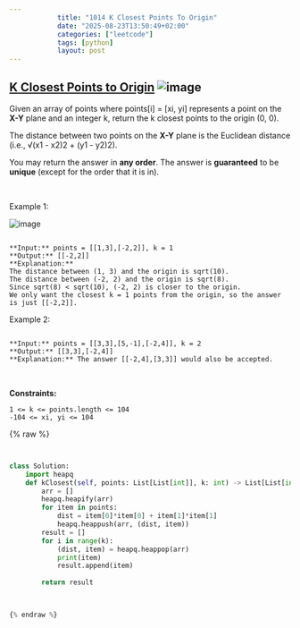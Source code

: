 ```yaml
---
            title: "1014 K Closest Points To Origin"
            date: "2025-08-23T13:50:49+02:00"
            categories: ["leetcode"]
            tags: [python]
            layout: post
---
```

            
## [K Closest Points to Origin](https://leetcode.com/problems/k-closest-points-to-origin) ![image](https://img.shields.io/badge/Difficulty-Medium-orange)

Given an array of points where points[i] = [xi, yi] represents a point on the **X-Y** plane and an integer k, return the k closest points to the origin (0, 0).

The distance between two points on the **X-Y** plane is the Euclidean distance (i.e., √(x1 - x2)2 + (y1 - y2)2).

You may return the answer in **any order**. The answer is **guaranteed** to be **unique** (except for the order that it is in).

 

Example 1:

![image](https://assets.leetcode.com/uploads/2021/03/03/closestplane1.jpg)
```

**Input:** points = [[1,3],[-2,2]], k = 1
**Output:** [[-2,2]]
**Explanation:**
The distance between (1, 3) and the origin is sqrt(10).
The distance between (-2, 2) and the origin is sqrt(8).
Since sqrt(8) < sqrt(10), (-2, 2) is closer to the origin.
We only want the closest k = 1 points from the origin, so the answer is just [[-2,2]].

```

Example 2:

```

**Input:** points = [[3,3],[5,-1],[-2,4]], k = 2
**Output:** [[3,3],[-2,4]]
**Explanation:** The answer [[-2,4],[3,3]] would also be accepted.

```

 

**Constraints:**

	1 <= k <= points.length <= 104
	-104 <= xi, yi <= 104

{% raw %}


```python


class Solution:
    import heapq
    def kClosest(self, points: List[List[int]], k: int) -> List[List[int]]:
        arr = []
        heapq.heapify(arr)
        for item in points:
            dist = item[0]*item[0] + item[1]*item[1]
            heapq.heappush(arr, (dist, item))
        result = []
        for i in range(k):
            (dist, item) = heapq.heappop(arr)
            print(item)
            result.append(item)
        
        return result
        


{% endraw %}
```

